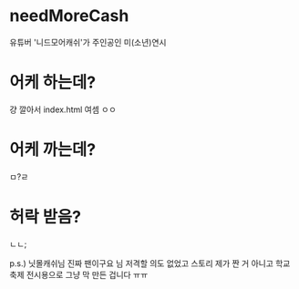 # needMoreCash
유튜버 '니드모어캐쉬'가 주인공인 미(소년)연시

# 어케 하는데?
걍 깔아서 index.html 여셈 ㅇㅇ

# 어케 까는데?
ㅁ?ㄹ

# 허락 받음?
ㄴㄴ;

p.s.) 닛몰캐쉬님 진짜 팬이구요 님 저격할 의도 없었고 스토리 제가 짠 거 아니고 학교 축제 전시용으로 그냥 막 만든 겁니다 ㅠㅠ
